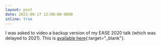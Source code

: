 ```yaml
---
layout: post
date: 2021-06-17 12:00:00-0000
inline: true
---
```


I was asked to video a backup version of my EASE 2020 talk (which was delayed to 2021). This is [available here](https://www.youtube.com/watch?v=7URoSB0UcoM&list=PLrGNaX9AL632XkB8Xy0EzgrEXLwrn4ZTW){:target="\_blank"}.
